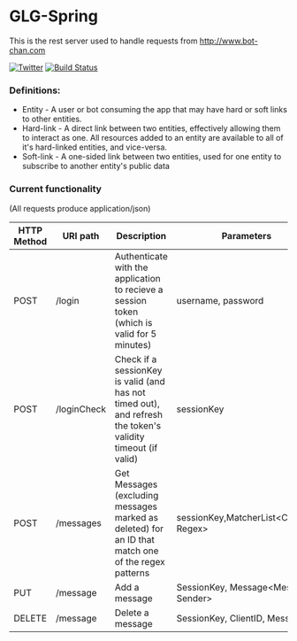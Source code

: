 # GLG-Spring
This is the rest server used to handle requests from http://www.bot-chan.com


[![Twitter](https://img.shields.io/badge/twitter-@4Ply_ZA-blue.svg)](https://twitter.com/4Ply_ZA)
[![Build Status](https://travis-ci.org/4Ply/Bot-chan-rest.svg?branch=master)](https://travis-ci.org/4Ply/Bot-chan-rest)


### Definitions:
* Entity - A user or bot consuming the app that may have hard or soft links to other entities.
* Hard-link - A direct link between two entities, effectively allowing them to interact as one. All resources added to an entity are available to all of it's hard-linked entities, and vice-versa. 
* Soft-link - A one-sided link between two entities, used for one entity to subscribe to another entity's public data


### Current functionality
(All requests produce application/json)

| HTTP Method | URI path | Description |Parameters|
|-------------|----------|-------------|----------|
|POST         |/login     |Authenticate with the application to recieve a session token (which is valid for 5 minutes)| username, password
|POST         |/loginCheck|Check if a sessionKey is valid (and has not timed out), and refresh the token's validity timeout (if valid)| sessionKey
|POST         |/messages  |Get Messages (excluding messages marked as deleted) for an ID that match one of the regex patterns| sessionKey,MatcherList\<ClientID, Regex>
|PUT          |/message   |Add a message |SessionKey, Message\<Message, Sender>
|DELETE       |/message   |Delete a message |SessionKey, ClientID, MessageID
